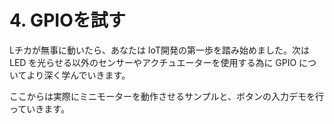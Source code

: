 # 4. GPIOを試す
Lチカが無事に動いたら、あなたは IoT開発の第一歩を踏み始めました。次は LED を光らせる以外のセンサーやアクチュエーターを使用する為に GPIO についてより深く学んでいきます。

ここからは実際にミニモーターを動作させるサンプルと、ボタンの入力デモを行っていきます。
